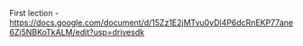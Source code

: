 First lection - https://docs.google.com/document/d/15Zz1E2jMTvu0yDl4P6dcRnEKP77ane6Zj5NBKoTkALM/edit?usp=drivesdk
